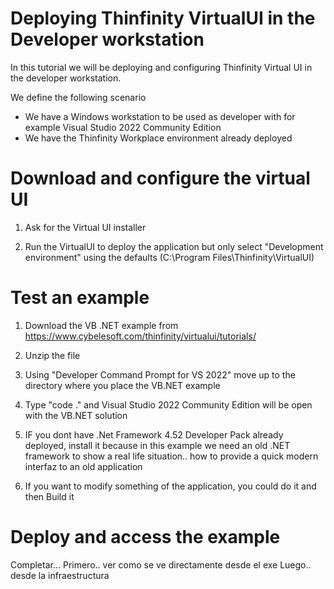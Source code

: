 # Deploying Thinfinity VirtualUI in the Developer workstation

In this tutorial we will be deploying and configuring Thinfinity Virtual UI in the developer workstation. 

We define the following scenario
- We have a Windows workstation to be used as developer with for example Visual Studio 2022 Community Edition 
- We have the Thinfinity Workplace environment already deployed 

Download and configure the virtual UI
=

1. Ask for the Virtual UI installer

2. Run the VirtualUI to deploy the application but only select "Development environment" using the defaults (C:\Program Files\Thinfinity\VirtualUI)


Test an example
=

1. Download the VB .NET example from https://www.cybelesoft.com/thinfinity/virtualui/tutorials/

2. Unzip the file

3. Using "Developer Command Prompt for VS 2022" move up to the directory where you place the VB.NET example

4. Type "code ." and Visual Studio 2022 Community Edition will be open with the VB.NET solution

5. IF you dont have .Net Framework 4.52 Developer Pack already deployed, install it because in this example we need an old .NET framework to show a real life situation.. how to provide a quick modern interfaz to an old application

6. If you want to modify something of the application, you could do it and then Build it


Deploy and access the example  
= 

Completar...
Primero.. ver como se ve directamente desde el exe
Luego.. desde la infraestructura
